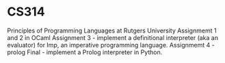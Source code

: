 # CS314
Principles of Programming Languages at Rutgers University
Assignmemt 1 and 2 in OCaml
Assignment 3 - implement a definitional interpreter (aka an evaluator) for Imp, an imperative programming language.
Assignmemt 4 - prolog
Final -  implement a Prolog interpreter in Python.
